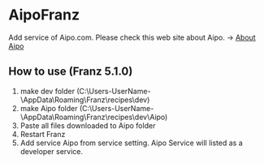 # AipoFranz
Add service of Aipo.com. Please check this web site about Aipo. -> [About Aipo](https://aipo.com/)

## How to use (Franz 5.1.0)
1. make dev folder (C:\Users\-UserName-\AppData\Roaming\Franz\recipes\dev)
2. make Aipo folder (C:\Users\-UserName-\AppData\Roaming\Franz\recipes\dev\Aipo)
3. Paste all files downloaded to Aipo folder
4. Restart Franz
5. Add service Aipo from service setting. Aipo Service will listed as a developer service.

